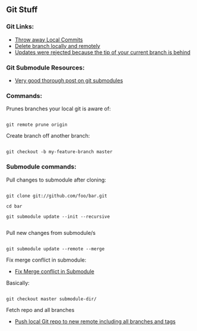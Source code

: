 ## Git Stuff


### Git Links:

* [Throw away Local Commits](https://stackoverflow.com/questions/5097456/throw-away-local-commits-in-git#:~:text=If%20your%20excess%20commits%20are,will%20discard%20all%20local%20changes)
* [Delete branch locally and remotely](https://stackoverflow.com/questions/2003505/how-do-i-delete-a-git-branch-locally-and-remotely)
* [Updates were rejected because the tip of your current branch is behind](https://stackoverflow.com/questions/22532943/how-to-resolve-git-error-updates-were-rejected-because-the-tip-of-your-current)


### Git Submodule Resources:

* [Very good thorough post on git submodules](https://chrisjean.com/git-submodules-adding-using-removing-and-updating/)



### Commands:


Prunes branches your local git is aware of:

```

git remote prune origin

```

Create branch off another branch:

```

git checkout -b my-feature-branch master

```


### Submodule commands:

Pull changes to submodule after cloning:


```

git clone git://github.com/foo/bar.git

cd bar

git submodule update --init --recursive


```

Pull new changes from submodule/s

```

git submodule update --remote --merge

```

Fix merge conflict in submodule:


* [Fix Merge conflict in Submodule](https://stackoverflow.com/questions/826715/how-do-i-manage-conflicts-with-git-submodules)

Basically:

```

git checkout master submodule-dir/

```

Fetch repo and all branches

* [Push local Git repo to new remote including all branches and tags](https://stackoverflow.com/questions/6865302/push-local-git-repo-to-new-remote-including-all-branches-and-tags)